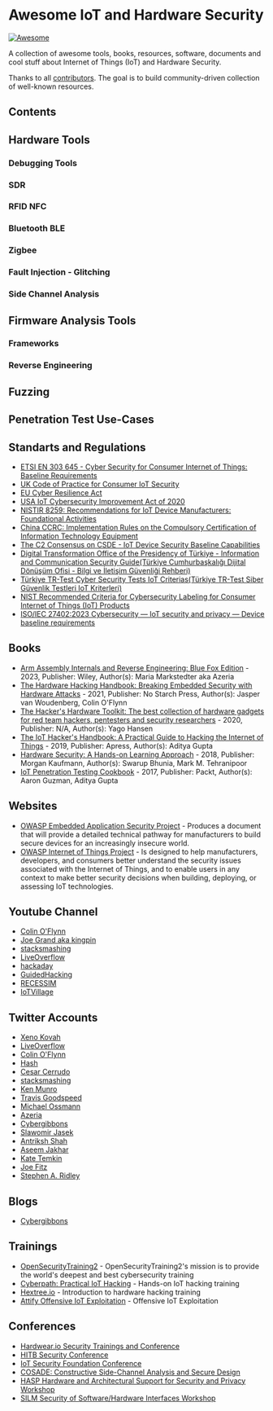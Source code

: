 # Awesome IoT and Hardware Security 
[![Awesome](https://awesome.re/badge.svg)](https://awesome.re)

A collection of awesome tools, books, resources, software, documents and cool stuff about Internet of Things (IoT) and Hardware Security.

Thanks to all [contributors](https://github.com/kayranfatih/awesome-iot-and-hardware-security/graphs/contributors). The goal is to build community-driven collection of  well-known resources.

## Contents


## Hardware Tools
### Debugging Tools
### SDR 
### RFID NFC
### Bluetooth BLE
### Zigbee
### Fault Injection - Glitching
### Side Channel Analysis


## Firmware Analysis Tools

### Frameworks
### Reverse Engineering

## Fuzzing

## Penetration Test Use-Cases


## Standarts and Regulations
- [ETSI EN 303 645 - Cyber Security for Consumer Internet of Things: Baseline Requirements](https://www.etsi.org/deliver/etsi_en/303600_303699/303645/02.01.00_30/en_303645v020100v.pdf) 
- [UK Code of Practice for Consumer IoT Security](https://www.gov.uk/government/publications/code-of-practice-for-consumer-iot-security)
- [EU Cyber Resilience Act](https://digital-strategy.ec.europa.eu/en/policies/cyber-resilience-act)
- [USA IoT Cybersecurity Improvement Act of 2020](https://www.congress.gov/bill/116th-congress/house-bill/1668)
- [NISTIR 8259: Recommendations for IoT Device Manufacturers: Foundational Activities](https://www.nist.gov/itl/applied-cybersecurity/nist-cybersecurity-iot-program/nistir-8259-series)
- [China CCRC: Implementation Rules on the Compulsory Certification of Information Technology Equipment](https://www.tuvsud.com/en/e-ssentials-newsletter/consumer-products-and-retail-essentials/e-ssentials-4-2023/china-implementation-rules-ccrc-c09-001-2022-for-compulsory-certification-of-it-equipment)
- [The C2 Consensus on CSDE - IoT Device Security Baseline Capabilities](https://csde.org/projects/c2-consensus/)
- [Digital Transformation Office of the Presidency of Türkiye - Information and Communication Security Guide(Türkiye Cumhurbaşkalığı Dijital Dönüşüm Ofisi - Bilgi ve İletişim Güvenliği Rehberi)](https://cbddo.gov.tr/bigrehber/)
- [Türkiye TR-Test Cyber Security Tests IoT Criterias(Türkiye TR-Test Siber Güvenlik Testleri IoT Kriterleri)](https://tr-test.com.tr/trtest/views/portalHeader/detay-56)
- [NIST Recommended Criteria for Cybersecurity Labeling for Consumer Internet of Things (IoT) Products](https://nvlpubs.nist.gov/nistpubs/CSWP/NIST.CSWP.02042022-2.pdf)
- [ISO/IEC 27402:2023 Cybersecurity — IoT security and privacy — Device baseline requirements](https://www.iso.org/obp/ui/#iso:std:iso-iec:27402:ed-1:v1:en)


## Books
- [Arm Assembly Internals and Reverse Engineering: Blue Fox Edition](https://www.wiley.com/en-be/Blue+Fox:+Arm+Assembly+Internals+and+Reverse+Engineering-p-9781119745303) - 2023, Publisher: Wiley, Author(s): Maria Markstedter aka Azeria
- [The Hardware Hacking Handbook: Breaking Embedded Security with Hardware Attacks](https://nostarch.com/hardwarehacking) - 2021, Publisher: No Starch Press, Author(s): Jasper van Woudenberg, Colin O'Flynn 
- [The Hacker's Hardware Toolkit: The best collection of hardware gadgets for red team hackers, pentesters and security researchers](https://github.com/yadox666/The-Hackers-Hardware-Toolkit/blob/master/TheHackersHardwareToolkit.pdf) - 2020, Publisher: N/A, Author(s): Yago Hansen
- [The IoT Hacker's Handbook: A Practical Guide to Hacking the Internet of Things](https://www.oreilly.com/library/view/the-iot-hackers/9781484243008/) - 2019, Publisher: Apress, Author(s):  Aditya Gupta
- [Hardware Security: A Hands-on Learning Approach](https://shop.elsevier.com/books/hardware-security/bhunia/978-0-12-812477-2) - 2018, Publisher: Morgan Kaufmann, Author(s): Swarup Bhunia, Mark M. Tehranipoor
- [IoT Penetration Testing Cookbook](https://www.packtpub.com/product/iot-penetration-testing-cookbook/9781787280571) - 2017, Publisher: Packt, Author(s): Aaron Guzman, Aditya Gupta

## Websites
- [OWASP Embedded Application Security Project](https://owasp.org/www-project-embedded-application-security/) - Produces a document that will provide a detailed technical pathway for manufacturers to build secure devices for an increasingly insecure world.
- [OWASP Internet of Things Project](https://owasp.org/www-project-internet-of-things/) -  Is designed to help manufacturers, developers, and consumers better understand the security issues associated with the Internet of Things, and to enable users in any context to make better security decisions when building, deploying, or assessing IoT technologies.

## Youtube Channel
- [Colin O'Flynn](https://www.youtube.com/@ColinOFlynn)
- [Joe Grand aka kingpin](https://www.youtube.com/@JoeGrand)
- [stacksmashing](https://www.youtube.com/@stacksmashing)
- [LiveOverflow](https://www.youtube.com/@LiveOverflow)
- [hackaday](https://www.youtube.com/@hackaday)
- [GuidedHacking](https://www.youtube.com/@GuidedHacking)
- [RECESSIM](https://www.youtube.com/@RECESSIM)
- [IoTVillage](https://www.youtube.com/@IoTVillage)

## Twitter Accounts
- [Xeno Kovah](https://twitter.com/XenoKovah)
- [LiveOverflow](https://twitter.com/LiveOverflow)
- [Colin O'Flynn](https://twitter.com/colinoflynn)
- [Hash](https://twitter.com/BitBangingBytes)
- [Cesar Cerrudo](https://twitter.com/cesarcer)
- [stacksmashing](https://twitter.com/ghidraninja)
- [Ken Munro](https://twitter.com/TheKenMunroShow)
- [Travis Goodspeed](https://twitter.com/travisgoodspeed)
- [Michael Ossmann](https://twitter.com/michaelossmann)
- [Azeria](https://twitter.com/Fox0x01)
- [Cybergibbons](https://twitter.com/cybergibbons)
- [Slawomir Jasek](https://twitter.com/slawekja)
- [Antriksh Shah](https://twitter.com/antriksh_s)
- [Aseem Jakhar](https://twitter.com/aseemjakhar)
- [Kate Temkin](https://twitter.com/ktemkin)
- [Joe Fitz](https://twitter.com/securelyfitz)
- [Stephen A. Ridley](https://twitter.com/s7ephen)

## Blogs
-  [Cybergibbons](https://cybergibbons.com/)

## Trainings
- [OpenSecurityTraining2](https://ost2.fyi/) - OpenSecurityTraining2's mission is to provide the world's deepest and best cybersecurity training
- [Cyberpath: Practical IoT Hacking](https://cyberpath.training/) - Hands-on IoT hacking training
- [Hextree.io](https://www.hextree.io/) - Introduction to hardware hacking training
- [Attify Offensive IoT Exploitation](https://www.attify-store.com/collections/training) - Offensive IoT Exploitation




## Conferences
- [Hardwear.io Security Trainings and Conference](https://hardwear.io/)
- [HITB Security Conference](https://conference.hitb.org/)
- [IoT Security Foundation Conference](https://iotsecurityfoundation.org/conference/)
- [COSADE: Constructive Side-Channel Analysis and Secure Design](https://www.cosade.org/cosade24/)
- [HASP Hardware and Architectural Support for Security and Privacy Workshop](https://haspworkshop.org/)
- [SILM Security of Software/Hardware Interfaces Workshop](https://silm-workshop.github.io/)

